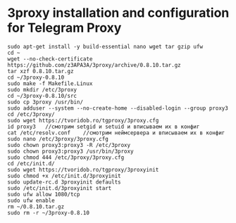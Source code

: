 3proxy installation and configuration for Telegram Proxy
===

	sudo apt-get install -y build-essential nano wget tar gzip ufw
	cd ~
	wget --no-check-certificate https://github.com/z3APA3A/3proxy/archive/0.8.10.tar.gz
	tar xzf 0.8.10.tar.gz
	cd ~/3proxy-0.8.10
	sudo make -f Makefile.Linux
	sudo mkdir /etc/3proxy
	cd ~/3proxy-0.8.10/src
	sudo cp 3proxy /usr/bin/
	sudo adduser --system --no-create-home --disabled-login --group proxy3
	cd /etc/3proxy/
	sudo wget https://tvoridob.ro/tgproxy/3proxy.cfg
	id proxy3	//смотрим setgid и setuid и вписываем их в конфиг
	cat /etc/resolv.conf	//смотрим неймсервера и вписываем их в конфиг
	sudo nano /etc/3proxy/3proxy.cfg
	sudo chown proxy3:proxy3 -R /etc/3proxy
	sudo chown proxy3:proxy3 /usr/bin/3proxy
	sudo chmod 444 /etc/3proxy/3proxy.cfg
	cd /etc/init.d/ 
	sudo wget https://tvoridob.ro/tgproxy/3proxyinit
	sudo chmod +x /etc/init.d/3proxyinit
	sudo update-rc.d 3proxyinit defaults
	sudo /etc/init.d/3proxyinit start
	sudo ufw allow 1080/tcp
	sudo ufw enable
	rm ~/0.8.10.tar.gz
	sudo rm -r ~/3proxy-0.8.10
	
